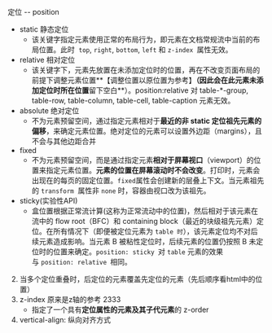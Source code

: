 定位 -- position

- static 静态定位
  - 该关键字指定元素使用正常的布局行为，即元素在文档常规流中当前的布局位置。此时  `top`, `right`, `bottom`, `left` 和 `z-index `属性无效。 
- relative 相对定位
  - 该关键字下，元素先放置在未添加定位时的位置，再在不改变页面布局的前提下调整元素位置**【调整位置以原位置为参考】**（因此会在此元素未添加定位时所在位置**留下空白**）。position:relative 对 table-*-group, table-row, table-column, table-cell, table-caption 元素无效。 
- absolute  绝对定位
  - 不为元素预留空间，通过指定元素相对于**最近的非 static 定位祖先元素的偏移**，来确定元素位置。绝对定位的元素可以设置外边距（margins），且不会与其他边距合并 
- fixed
  - 不为元素预留空间，而是通过指定元素**相对于屏幕视口**（viewport）的位置来指定元素位置。**元素的位置在屏幕滚动时不会改变**。打印时，元素会出现在的每页的固定位置。`fixed`属性会创建新的层叠上下文。当元素祖先的 `transform`  属性非 `none` 时，容器由视口改为该祖先。 
- sticky(实验性API)
  - 盒位置根据正常流计算(这称为正常流动中的位置)，然后相对于该元素在流中的 flow root（BFC）和 containing block（最近的块级祖先元素）定位。在所有情况下（即便被定位元素为 `table 时`），该元素定位均不对后续元素造成影响。当元素 B 被粘性定位时，后续元素的位置仍按照 B 未定位时的位置来确定。`position: sticky `对 `table` 元素的效果与 `position: relative `相同。 

2. 当多个定位重叠时，后定位的元素覆盖先定位的元素（先后顺序看html中的位置）
3. z-index  原来是z轴的参考 2333
   - 指定了一个具有**定位属性的元素及其子代元素**的 z-order 
4.  vertical-align: 纵向对齐方式

